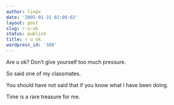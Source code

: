 ```yaml
---
author: linpx
date: '2005-01-31 02:06:02'
layout: post
slug: r-u-ok
status: publish
title: r u ok.
wordpress_id: '388'
---
```


Are u ok? Don’t give yourself too much pressure.

So said one of my classmates.

You should have not said that if you know what I have been doing.

Time is a rare treasure for me.


